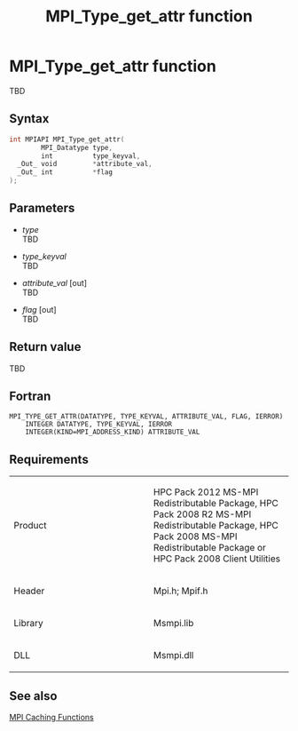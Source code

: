 ﻿---
title: MPI_Type_get_attr function
TOCTitle: MPI_Type_get_attr function
ms:assetid: 768195eb-e79e-4041-bb03-387d74f1d468
ms:mtpsurl: https://msdn.microsoft.com/en-us/library/Dn520568(v=VS.85)
ms:contentKeyID: 59361039
ms.date: 03/28/2018
mtps_version: v=VS.85
f1_keywords:
- MPI_TYPE_GET_ATTR
- mpif/MPI_Type_get_attr
- mpi/MPI_TYPE_GET_ATTR
dev_langs:
- C++
- C
---

# MPI\_Type\_get\_attr function

TBD

## Syntax

``` c++
int MPIAPI MPI_Type_get_attr(
        MPI_Datatype type,
        int          type_keyval,
  _Out_ void         *attribute_val,
  _Out_ int          *flag
);
```

## Parameters

  - *type*  
    TBD

  - *type\_keyval*  
    TBD

  - *attribute\_val* \[out\]  
    TBD

  - *flag* \[out\]  
    TBD

## Return value

TBD

## Fortran

    MPI_TYPE_GET_ATTR(DATATYPE, TYPE_KEYVAL, ATTRIBUTE_VAL, FLAG, IERROR)
        INTEGER DATATYPE, TYPE_KEYVAL, IERROR
        INTEGER(KIND=MPI_ADDRESS_KIND) ATTRIBUTE_VAL

## Requirements

<table>
<colgroup>
<col style="width: 50%" />
<col style="width: 50%" />
</colgroup>
<tbody>
<tr class="odd">
<td><p>Product</p></td>
<td><p>HPC Pack 2012 MS-MPI Redistributable Package, HPC Pack 2008 R2 MS-MPI Redistributable Package, HPC Pack 2008 MS-MPI Redistributable Package or HPC Pack 2008 Client Utilities</p></td>
</tr>
<tr class="even">
<td><p>Header</p></td>
<td>Mpi.h;
Mpif.h</td>
</tr>
<tr class="odd">
<td><p>Library</p></td>
<td>Msmpi.lib</td>
</tr>
<tr class="even">
<td><p>DLL</p></td>
<td>Msmpi.dll</td>
</tr>
</tbody>
</table>


## See also

[MPI Caching Functions](mpi-caching-functions.md)

